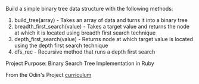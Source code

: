 Build a simple binary tree data structure with the following methods:

1. build_tree(array) - Takes an array of data and turns it into a binary tree
2. breadth_first_search(value) - Takes a target value and returns the node at which it is located using breadth first search technique
3. depth_first_search(value) - Returns node at which target value is located using the depth first search technique
4. dfs_rec - Recursive method that runs a depth first search

Project Purpose: Binary Search Tree Implementation in Ruby

From the Odin's Project [curriculum](https://www.theodinproject.com/courses/ruby-programming/lessons/data-structures-and-algorithms?ref=lnav)